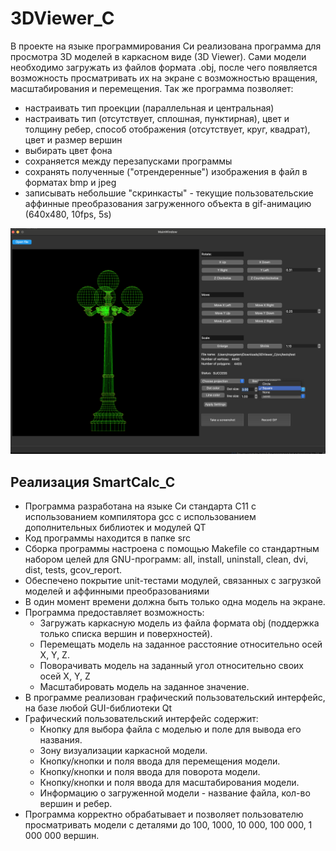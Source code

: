 # 3DViewer_C

В проекте на языке программирования Си реализована программа для просмотра 3D моделей в каркасном виде (3D Viewer). Сами модели необходимо загружать из файлов формата .obj, после чего появляется возможность просматривать их на экране с возможностью вращения, масштабирования и перемещения. Так же программа позволяет:
 - настраивать тип проекции (параллельная и центральная)
 - настраивать тип (отсутствует, сплошная, пунктирная), цвет и толщину ребер, способ отображения (отсутствует, круг, квадрат), цвет и размер вершин
 - выбирать цвет фона
 - сохраняется между перезапусками программы
 - сохранять полученные ("отрендеренные") изображения в файл в форматах bmp и jpeg
 - записывать небольшие "скринкасты" - текущие пользовательские аффинные преобразования загруженного объекта в gif-анимацию (640x480, 10fps, 5s)

![Screen_SmartCalc](https://github.com/N0vaT/3DViewer_C/blob/main/Screen.png)

## Реализация SmartCalc_C

- Программа разработана на языке Си стандарта C11 с использованием компилятора gcc с использованием дополнительных библиотек и модулей QT
- Код программы находится в папке src 
- Сборка программы настроена с помощью Makefile со стандартным набором целей для GNU-программ: all, install, uninstall, clean, dvi, dist, tests, gcov_report.
- Обеспечено покрытие unit-тестами модулей, связанных с загрузкой моделей и аффинными преобразованиями
- В один момент времени должна быть только одна модель на экране.
- Программа предоставляет возможность:
    - Загружать каркасную модель из файла формата obj (поддержка только списка вершин и поверхностей).
    - Перемещать модель на заданное расстояние относительно осей X, Y, Z.
    - Поворачивать модель на заданный угол относительно своих осей X, Y, Z
    - Масштабировать модель на заданное значение.
- В программе реализован графический пользовательский интерфейс, на базе любой GUI-библиотеки Qt
- Графический пользовательский интерфейс содержит:
    - Кнопку для выбора файла с моделью и поле для вывода его названия.
    - Зону визуализации каркасной модели.
    - Кнопку/кнопки и поля ввода для перемещения модели. 
    - Кнопку/кнопки и поля ввода для поворота модели. 
    - Кнопку/кнопки и поля ввода для масштабирования модели.  
    - Информацию о загруженной модели - название файла, кол-во вершин и ребер.
- Программа корректно обрабатывает и позволяет пользователю просматривать модели с деталями до 100, 1000, 10 000, 100 000, 1 000 000 вершин.
